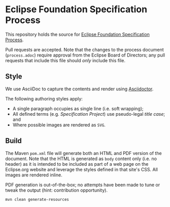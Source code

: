 # Eclipse Foundation Specification Process

This repository holds the source for [Eclipse Foundation Specification Process](https://www.eclipse.org/projects/efsp).

Pull requests are accepted. Note that the changes to the process document (`process.adoc`) require approval from the Eclipse Board of Directors; any pull requests that include this file should *only* include this file.
## Style

We use AsciiDoc to capture the contents and render using [Asciidoctor](http://www.asciidoctor.org).

The following authoring styles apply:

* A single paragraph occupies as single line (i.e. soft wrapping);
* All defined terms (e.g. _Specification Project_) use pseudo-legal _title case_; and
* Where possible images are rendered as `SVG`.

## Build

The Maven `pom.xml` file will generate both an HTML and PDF version of the document. Note that the HTML is generated as `body` content only (i.e. no header) as it is intended to be included as part of a web page on the Eclipse.org website and leverage the styles defined in that site's CSS. All images are rendered inline.

PDF generation is out-of-the-box; no attempts have been made to tune or tweak the output (hint: contribution opportunity).

````bash
mvn clean generate-resources
````
